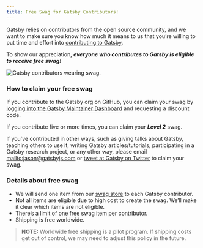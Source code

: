 ```yaml
---
title: Free Swag for Gatsby Contributors!
---
```


Gatsby relies on contributors from the open source community, and we want to make sure you know how much it means to us that you’re willing to put time and effort into [contributing to Gatsby](/docs/how-to-contribute/).

To show our appreciation, _**everyone who contributes to Gatsby is eligible to receive free swag!**_

![Gatsby contributors wearing swag.](./images/gatsby-swag.jpg)

### How to claim your free swag

If you contribute to the Gatsby org on GitHub, you can claim your swag by [logging into the Gatsby Maintainer Dashboard](https://store.gatsbyjs.org/login) and requesting a discount code.

If you contribute five or more times, you can claim your _**Level 2**_ swag. 

If you’ve contributed in other ways, such as giving talks about Gatsby, teaching others to use it, writing Gatsby articles/tutorials, participating in a Gatsby research project, or any other way, please email <mailto:jason@gatsbyjs.com> or [tweet at Gatsby on Twitter](https://twitter.com/gatsbyjs) to claim your swag.

### Details about free swag

- We will send one item from our [swag store](https://store.gatsbyjs.org/) to each Gatsby contributor.
- Not all items are eligible due to high cost to create the swag. We’ll make it clear which items are not eligible.
- There’s a limit of one free swag item per contributor.
- Shipping is free worldwide.

> **NOTE:** Worldwide free shipping is a pilot program. If shipping costs get out of control, we may need to adjust this policy in the future.
